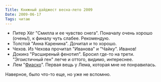 ```yaml
---
Title: Книжный дайджест весна-лето 2009
Date: 2009-06-17
Tags: читаю
---
```


- Питер Хёг  "Смилла и ее чувство снега". Поначалу очень хорошо (очень!), к финалу чуть слабее. Рекомендую.
- Толстой "Анна Каренина". Дочитал и то хорошо.
- Чехов. Из Чехова прочитал "Иванова" и "Чайку". Иванов!
- Докинз "Расширеный фенотип". Бросил где-то на трети. "Эгоистичный ген" легче и оттого, видимо, интереснее.
- Лем "[Фиаско][lem]". Первая вещь у Лема, которая мне не понравилась.

Наверное, было что-то еще, но уже не вспомню.

[lem]: http://ru.wikipedia.org/wiki/Фиаско_(роман)